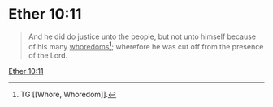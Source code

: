 # Ether 10:11

> And he did do justice unto the people, but not unto himself because of his many <u>whoredoms</u>[^a]; wherefore he was cut off from the presence of the Lord.

[Ether 10:11](https://www.churchofjesuschrist.org/study/scriptures/bofm/ether/10?lang=eng&id=p11#p11)


[^a]: TG [[Whore, Whoredom]].

